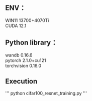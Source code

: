 ## ENV：
  WIN11 13700+4070Ti  
  CUDA 12.1  

## Python library：
  wandb 0.16.6  
  pytorch 2.1.0+cu121  
  torchvision 0.16.0  

## Execution
'''
python cifar100_resnet_training.py
'''
